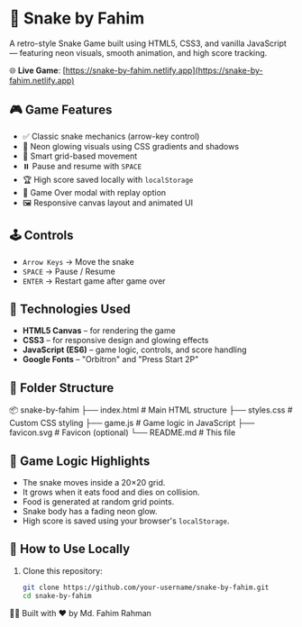 # 🐍 Snake by Fahim

A retro-style Snake Game built using HTML5, CSS3, and vanilla JavaScript — featuring neon visuals, smooth animation, and high score tracking.

🌐 **Live Game**: [https://snake-by-fahim.netlify.app](https://snake-by-fahim.netlify.app)

## 🎮 Game Features
- ✅ Classic snake mechanics (arrow-key control)
- 🌟 Neon glowing visuals using CSS gradients and shadows
- 🧠 Smart grid-based movement
- ⏸️ Pause and resume with `SPACE`
- 🏆 High score saved locally with `localStorage`
- 🎉 Game Over modal with replay option
- 🖼️ Responsive canvas layout and animated UI

## 🕹️ Controls
- `Arrow Keys` → Move the snake
- `SPACE` → Pause / Resume
- `ENTER` → Restart game after game over

## 🧩 Technologies Used
- **HTML5 Canvas** – for rendering the game
- **CSS3** – for responsive design and glowing effects
- **JavaScript (ES6)** – game logic, controls, and score handling
- **Google Fonts** – "Orbitron" and "Press Start 2P"

## 📁 Folder Structure
📦 snake-by-fahim
├── index.html # Main HTML structure
├── styles.css # Custom CSS styling
├── game.js # Game logic in JavaScript
├── favicon.svg # Favicon (optional)
└── README.md # This file


## 🧠 Game Logic Highlights
- The snake moves inside a 20×20 grid.
- It grows when it eats food and dies on collision.
- Food is generated at random grid points.
- Snake body has a fading neon glow.
- High score is saved using your browser's `localStorage`.

## 📌 How to Use Locally
1. Clone this repository:
   ```bash
   git clone https://github.com/your-username/snake-by-fahim.git
   cd snake-by-fahim


🧑‍💻 Built with ❤️ by Md. Fahim Rahman

